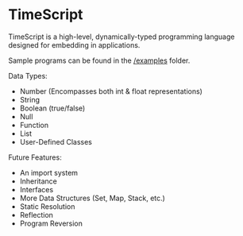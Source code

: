 # TimeScript
TimeScript is a high-level, dynamically-typed programming language designed for embedding in applications.


Sample programs can be found in the [/examples](https://github.com/jeje1197/TimeScript/tree/master/examples) folder.

Data Types:
  - Number (Encompasses both int & float representations)
  - String
  - Boolean (true/false)
  - Null
  - Function
  - List
  - User-Defined Classes
 
 Future Features:
  - An import system
  - Inheritance
  - Interfaces
  - More Data Structures (Set, Map, Stack, etc.)
  - Static Resolution
  - Reflection
  - Program Reversion
